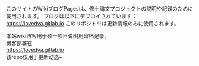 このサイトのWikiブログPagesは、修士論文プロジェクトの説明や記録のために使用されます。
ブログは以下にデプロイされています：
https://lovedva.gitlab.io
このリポジトリは更新情報のみに使用されます。

本站wiki博客用于硕士项目说明用留档记录。  
博客部署在  
https://lovedva.gitlab.io  
该repo仅用于更新动态~  
